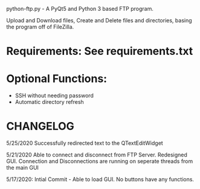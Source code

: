 python-ftp.py - A PyQt5 and Python 3 based FTP program.

Upload and Download files, Create and Delete files and directories, basing the program off of FileZilla.

# Requirements: See requirements.txt

# Optional Functions:
- SSH without needing password
- Automatic directory refresh

# CHANGELOG #
5/25/2020 Successfully redirected text to the QTextEditWidget

5/21/2020 Able to connect and disconnect from FTP Server. Redesigned GUI. Connection and Disconnections are running on seperate
threads from the main GUI

5/17/2020: Intial Commit - Able to load GUI. No buttons have any functions.
